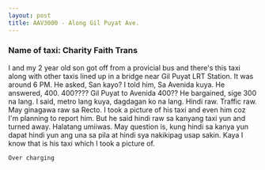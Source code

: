 ```yaml
---
layout: post
title: AAV3000 - Along Gil Puyat Ave. 
---
```


### Name of taxi: Charity Faith Trans

I and my 2 year old son got off from a provicial bus and there's this taxi along with other taxis lined up in a bridge near Gil Puyat LRT Station. It was around 6 PM. He asked, San kayo? I told him, Sa Avenida kuya. He answered, 400. 400???? Gil Puyat to Avenida 400?? He bargained, sige 300 na lang. I said, metro lang kuya, dagdagan ko na lang. Hindi raw. Traffic raw. May ginagawa raw sa Recto. I took a picture of his taxi and even him coz I'm planning to report him. But he said hindi raw sa kanyang taxi yun and turned away. Halatang umiiwas. May question is, kung hindi sa kanya yun dapat hindi yun ang una sa pila at hindi sya nakikipag usap sakin. Kaya I know that is his taxi which I took a picture of. 

```Over charging```
